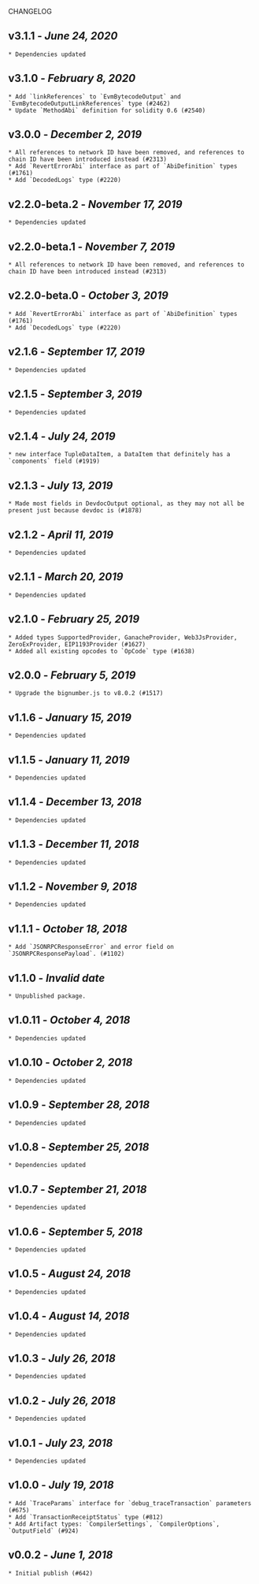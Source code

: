 <!--
changelogUtils.file is auto-generated using the monorepo-scripts package. Don't edit directly.
Edit the package's CHANGELOG.json file only.
-->

CHANGELOG

## v3.1.1 - _June 24, 2020_

    * Dependencies updated

## v3.1.0 - _February 8, 2020_

    * Add `linkReferences` to `EvmBytecodeOutput` and `EvmBytecodeOutputLinkReferences` type (#2462)
    * Update `MethodAbi` definition for solidity 0.6 (#2540)

## v3.0.0 - _December 2, 2019_

    * All references to network ID have been removed, and references to chain ID have been introduced instead (#2313)
    * Add `RevertErrorAbi` interface as part of `AbiDefinition` types (#1761)
    * Add `DecodedLogs` type (#2220)

## v2.2.0-beta.2 - _November 17, 2019_

    * Dependencies updated

## v2.2.0-beta.1 - _November 7, 2019_

    * All references to network ID have been removed, and references to chain ID have been introduced instead (#2313)

## v2.2.0-beta.0 - _October 3, 2019_

    * Add `RevertErrorAbi` interface as part of `AbiDefinition` types (#1761)
    * Add `DecodedLogs` type (#2220)

## v2.1.6 - _September 17, 2019_

    * Dependencies updated

## v2.1.5 - _September 3, 2019_

    * Dependencies updated

## v2.1.4 - _July 24, 2019_

    * new interface TupleDataItem, a DataItem that definitely has a `components` field (#1919)

## v2.1.3 - _July 13, 2019_

    * Made most fields in DevdocOutput optional, as they may not all be present just because devdoc is (#1878)

## v2.1.2 - _April 11, 2019_

    * Dependencies updated

## v2.1.1 - _March 20, 2019_

    * Dependencies updated

## v2.1.0 - _February 25, 2019_

    * Added types SupportedProvider, GanacheProvider, Web3JsProvider, ZeroExProvider, EIP1193Provider (#1627)
    * Added all existing opcodes to `OpCode` type (#1638)

## v2.0.0 - _February 5, 2019_

    * Upgrade the bignumber.js to v8.0.2 (#1517)

## v1.1.6 - _January 15, 2019_

    * Dependencies updated

## v1.1.5 - _January 11, 2019_

    * Dependencies updated

## v1.1.4 - _December 13, 2018_

    * Dependencies updated

## v1.1.3 - _December 11, 2018_

    * Dependencies updated

## v1.1.2 - _November 9, 2018_

    * Dependencies updated

## v1.1.1 - _October 18, 2018_

    * Add `JSONRPCResponseError` and error field on `JSONRPCResponsePayload`. (#1102)

## v1.1.0 - _Invalid date_

    * Unpublished package.

## v1.0.11 - _October 4, 2018_

    * Dependencies updated

## v1.0.10 - _October 2, 2018_

    * Dependencies updated

## v1.0.9 - _September 28, 2018_

    * Dependencies updated

## v1.0.8 - _September 25, 2018_

    * Dependencies updated

## v1.0.7 - _September 21, 2018_

    * Dependencies updated

## v1.0.6 - _September 5, 2018_

    * Dependencies updated

## v1.0.5 - _August 24, 2018_

    * Dependencies updated

## v1.0.4 - _August 14, 2018_

    * Dependencies updated

## v1.0.3 - _July 26, 2018_

    * Dependencies updated

## v1.0.2 - _July 26, 2018_

    * Dependencies updated

## v1.0.1 - _July 23, 2018_

    * Dependencies updated

## v1.0.0 - _July 19, 2018_

    * Add `TraceParams` interface for `debug_traceTransaction` parameters (#675)
    * Add `TransactionReceiptStatus` type (#812)
    * Add Artifact types: `CompilerSettings`, `CompilerOptions`, `OutputField` (#924)

## v0.0.2 - _June 1, 2018_

    * Initial publish (#642)

